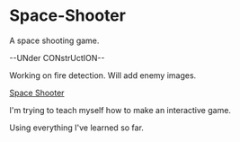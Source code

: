 # Space-Shooter
A space shooting game.

--UNder CONstrUctION--

Working on fire detection. Will add enemy images.

<a href="https://space-shooter.pages.dev/">Space Shooter</a>

I'm trying to teach myself how to make an interactive game.

Using everything I've learned so far.
